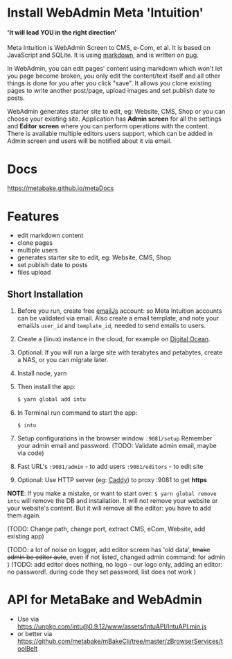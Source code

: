 
# Install WebAdmin Meta 'Intuition'

#### 'It will lead YOU in the right direction'

Meta Intuition is WebAdmin Screen to CMS, e-Com, et al. It is based on JavaScript and SQLite. It is using [markdown](https://daringfireball.net/projects/markdown/syntax), and is written on [pug](https://pugjs.org/api/getting-started.html).

In WebAdmin, you can edit pages' content using markdown which won't let you page become broken, you only edit the content/text itself and all other things is done for you after you click "save". It allows you clone existing pages to write another post/page, upload images and set publish date to posts. 

WebAdmin generates starter site to edit, eg: Website, CMS, Shop or you can choose your existing site. Application has **Admin screen** for all the settings and **Editor screen** where you can perform operations with the content. There is available multiple editors users support, which can be added in Admin screen and users will be notified about it via email.



# Docs

https://metabake.github.io/metaDocs


# Features

- edit markdown content
- clone pages
- multiple users
- generates starter site to edit, eg: Website, CMS, Shop
- set publish date to posts
- files upload


## Short Installation


1. Before you run, create free [emailJs](https://www.emailjs.com) account: so Meta Intuition accounts can be validated via email.
Also create a email template, and note your emailJs `user_id` and `template_id`, needed to send emails to users.

2. Create a (linux) instance in the cloud, for example on [Digital Ocean](www.digitalocean.com). 

2. Optional: If you will run a large site with terabytes and petabytes, create a NAS, or you can migrate later.

3. Install node, yarn

4. Then install the app:
    ```bash
    $ yarn global add intu
    ```

5. In Terminal run command to start the app: 
    ```
    $ intu
    ```

6. Setup configurations in the browser window `:9081/setup`
Remember your admin email and password. (TODO: Validate admin email, maybe via code)

7. Fast URL's
   `:9081/admin` - to add users
   `:9081/editors` - to edit site

8. Optional: Use HTTP server (eg: [Caddy](caddyserver.com)) to proxy :9081 to get **https**

**NOTE**: If you make a mistake, or want to start over: `$ yarn global remove intu` will remove the DB and installation. It will not remove your website or your 
website's content. But it will remove all the editor: you have to add them again.


(TODO: Change path, change port, extract CMS, eCom, Website, add existing app)

(TODO: a lot of noise on logger, add editor screen has 'old data', ~~tmake admin be editor auto~~, even if not listed, changed admin command: for admin )
(TODO: add editor does nothing, no logo - our logo only, adding an editor: no password!. during code they set password, list does not work )


# API for MetaBake and WebAdmin

- Use via https://unpkg.com/intu@0.9.12/www/assets/IntuAPI/IntuAPI.min.js
- or better via https://github.com/metabake/mBakeCli/tree/master/zBrowserServices/toolBelt

